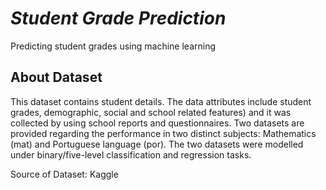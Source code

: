 # *Student Grade Prediction*
Predicting student grades using machine learning

## About Dataset
This dataset contains student details. The data attributes include student grades, demographic, social and school related features) and it was collected by using school reports and questionnaires. Two datasets are provided regarding the performance in two distinct subjects: Mathematics (mat) and Portuguese language (por). The two datasets were modelled under binary/five-level classification and regression tasks. 

Source of Dataset: Kaggle



